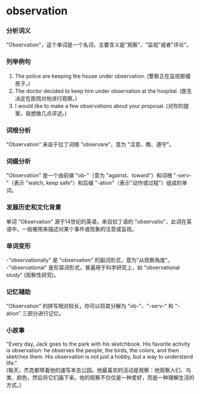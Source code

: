 # observation

### 分析词义

  

"Observation"，这个单词是一个名词，主要含义是"观察"、"监视"或者"评论"。

  

### 列举例句

  

1.  The police are keeping the house under observation. (警察正在监视那幢房子。)
2.  The doctor decided to keep him under observation at the hospital. (医生决定在医院对他进行观察。)
3.  I would like to make a few observations about your proposal. (对你的提案，我想做几点评述。)

  

### 词根分析

  

"Observation" 来自于拉丁词根 "observare"，意为 "注意、瞧、遵守"。

  

### 词缀分析

  

"Observation" 是一个由前缀 "ob-"（意为 "against、toward"）和词根 "-serv-"（表示 "watch, keep safe"）和后缀 "-ation"（表示"动作或过程"）组成的单词。

  

### 发展历史和文化背景

  

单词 "Observation" 源于14世纪的英语，来自拉丁语的 "observatio"，此词在英语中，一般被用来描述对某个事件或现象的注意或监视。

  

### 单词变形

  

\-"observationally" 是 "observation" 的副词形式，意为"从观察角度"。  
\-"observational" 是形容词形式，普遍用于科学研究上，如 "observational study" (观察性研究)。

  

### 记忆辅助

  

"Observation" 的拼写相对较长，你可以将其分解为 "ob-"、"-serv-" 和 "-ation" 三部分进行记忆。

  

### 小故事

  

"Every day, Jack goes to the park with his sketchbook. His favorite activity is observation: he observes the people, the birds, the colors, and then sketches them. His observation is not just a hobby, but a way to understand life."  
(每天，杰克都带着他的速写本去公园。他最喜欢的活动是观察：他观察人们、鸟类、颜色，然后将它们画下来。他的观察不仅仅是一种爱好，而是一种理解生活的方式。)
